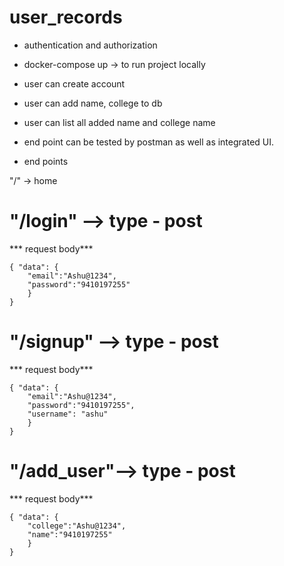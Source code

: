 # user_records

* authentication and authorization

* docker-compose up -> to run project locally

* user can create account 
* user can add name, college to db 
* user can list all added name and college name

* end point can be tested by postman as well as integrated UI.

* end points 

"/" -> home
# "/login" --> type - post
*** request body***
```
{ "data": {
    "email":"Ashu@1234",
    "password":"9410197255"
    }
}
```

# "/signup" --> type - post
*** request body***
```
{ "data": {
    "email":"Ashu@1234",
    "password":"9410197255",
    "username": "ashu"
    }
}
```
# "/add_user"--> type - post
*** request body***
```
{ "data": {
    "college":"Ashu@1234",
    "name":"9410197255"
    }
}
```
